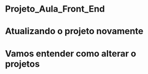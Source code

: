 # Projeto_Aula_Front_End
# Atualizando o projeto novamente
# Vamos entender como alterar o projetos
